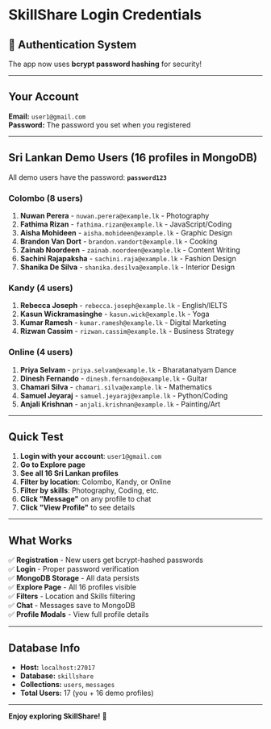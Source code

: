# SkillShare Login Credentials

## 🔐 Authentication System

The app now uses **bcrypt password hashing** for security!

---

## Your Account

**Email:** `user1@gmail.com`  
**Password:** The password you set when you registered

---

## Sri Lankan Demo Users (16 profiles in MongoDB)

All demo users have the password: **`password123`**

### Colombo (8 users)
1. **Nuwan Perera** - `nuwan.perera@example.lk` - Photography
2. **Fathima Rizan** - `fathima.rizan@example.lk` - JavaScript/Coding
3. **Aisha Mohideen** - `aisha.mohideen@example.lk` - Graphic Design
4. **Brandon Van Dort** - `brandon.vandort@example.lk` - Cooking
5. **Zainab Noordeen** - `zainab.noordeen@example.lk` - Content Writing
6. **Sachini Rajapaksha** - `sachini.raja@example.lk` - Fashion Design
7. **Shanika De Silva** - `shanika.desilva@example.lk` - Interior Design

### Kandy (4 users)
1. **Rebecca Joseph** - `rebecca.joseph@example.lk` - English/IELTS
2. **Kasun Wickramasinghe** - `kasun.wick@example.lk` - Yoga
3. **Kumar Ramesh** - `kumar.ramesh@example.lk` - Digital Marketing
4. **Rizwan Cassim** - `rizwan.cassim@example.lk` - Business Strategy

### Online (4 users)
1. **Priya Selvam** - `priya.selvam@example.lk` - Bharatanatyam Dance
2. **Dinesh Fernando** - `dinesh.fernando@example.lk` - Guitar
3. **Chamari Silva** - `chamari.silva@example.lk` - Mathematics
4. **Samuel Jeyaraj** - `samuel.jeyaraj@example.lk` - Python/Coding
5. **Anjali Krishnan** - `anjali.krishnan@example.lk` - Painting/Art

---

## Quick Test

1. **Login with your account**: `user1@gmail.com`
2. **Go to Explore page**
3. **See all 16 Sri Lankan profiles**
4. **Filter by location**: Colombo, Kandy, or Online
5. **Filter by skills**: Photography, Coding, etc.
6. **Click "Message"** on any profile to chat
7. **Click "View Profile"** to see details

---

## What Works

✅ **Registration** - New users get bcrypt-hashed passwords  
✅ **Login** - Proper password verification  
✅ **MongoDB Storage** - All data persists  
✅ **Explore Page** - All 16 profiles visible  
✅ **Filters** - Location and Skills filtering  
✅ **Chat** - Messages save to MongoDB  
✅ **Profile Modals** - View full profile details  

---

## Database Info

- **Host:** `localhost:27017`
- **Database:** `skillshare`
- **Collections:** `users`, `messages`
- **Total Users:** 17 (you + 16 demo profiles)

---

**Enjoy exploring SkillShare!** 🚀

